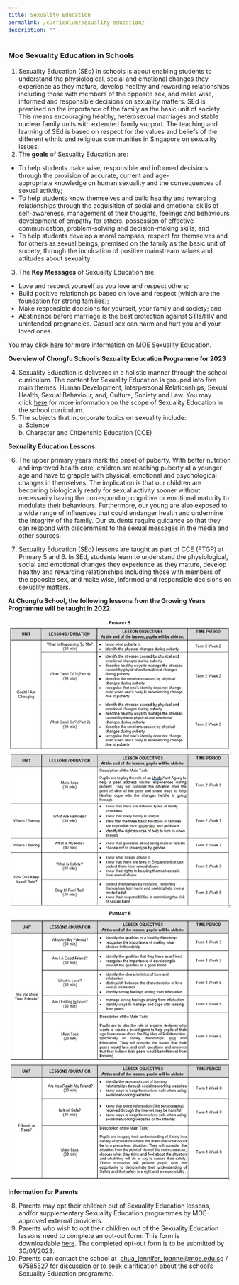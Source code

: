 ```yaml
---
title: Sexuality Education
permalink: /curriculum/sexuality-education/
description: ""
---
```

### Moe Sexuality Education in Schools

1. Sexuality Education (SEd) in schools is about enabling students to understand the physiological, social and emotional changes they experience as they mature, develop healthy and rewarding relationships including those with members of the opposite sex, and make wise, informed and responsible decisions on sexuality matters. SEd is premised on the importance of the family as the basic unit of society. This means encouraging healthy, heterosexual marriages and stable nuclear family units with extended family support. The teaching and learning of SEd is based on respect for the values and beliefs of the different ethnic and religious communities in Singapore on sexuality issues.
2. The **goals** of Sexuality Education are:
*   To help students make wise, responsible and informed decisions through the provision of accurate, current and age-appropriate knowledge on human sexuality and the consequences of sexual activity;
*   To help students know themselves and build healthy and rewarding relationships through the acquisition of social and emotional skills of self-awareness, management of their thoughts, feelings and behaviours, development of empathy for others, possession of effective communication, problem-solving and decision-making skills; and
*   To help students develop a moral compass, respect for themselves and for others as sexual beings, premised on the family as the basic unit of society, through the inculcation of positive mainstream values and attitudes about sexuality.
3. The **Key Messages** of Sexuality Education are:
*   Love and respect yourself as you love and respect others;
*   Build positive relationships based on love and respect (which are the foundation for strong families);
*   Make responsible decisions for yourself, your family and society; and
*   Abstinence before marriage is the best protection against STIs/HIV and unintended pregnancies. Casual sex can harm and hurt you and your loved ones.

You may click [here](https://go.gov.sg/moe-sexuality-education) for more information on MOE Sexuality Education.

**Overview of Chongfu School’s Sexuality Education Programme for 2023**

4. Sexuality Education is delivered in a holistic manner through the school curriculum. The content for Sexuality Education is grouped into five main themes: Human Development, Interpersonal Relationships, Sexual Health, Sexual Behaviour, and, Culture, Society and Law. You may click [here](https://go.gov.sg/moe-sexuality-education-scope) for more information on the scope of Sexuality Education in the school curriculum.
5. The subjects that incorporate topics on sexuality include: <br>
a. Science <br>
b. Character and Citizenship Education (CCE) <br>

**Sexuality Education Lessons:**

6. The upper primary years mark the onset of puberty. With better nutrition and improved health care, children are reaching puberty at a younger age and have to grapple with physical, emotional and psychological changes in themselves. The implication is that our children are becoming biologically ready for sexual activity sooner without necessarily having the corresponding cognitive or emotional maturity to modulate their behaviours. Furthermore, our young are also exposed to a wide range of influences that could endanger health and undermine the integrity of the family. Our students require guidance so that they can respond with discernment to the sexual messages in the media and other sources.  

7. Sexuality Education (SEd) lessons are taught as part of CCE (FTGP) at Primary 5 and 6. In SEd, students learn to understand the physiological, social and emotional changes they experience as they mature, develop healthy and rewarding relationships including those with members of the opposite sex, and make wise, informed and responsible decisions on sexuality matters. 

**At Chongfu School, the following lessons from the Growing Years Programme will be taught in 2022:**

![](/images/SexualityEducation-Table-1.jpg)
![](/images/SexualityEducation-Table-2.jpg)
![](/images/SexualityEducation-Table-3.jpg)
![](/images/SexualityEducation-Table-4.jpg)

**Information for Parents**

8. Parents may opt their children out of Sexuality Education lessons, and/or supplementary Sexuality Education programmes by MOE-approved external providers. 
9. Parents who wish to opt their children out of the Sexuality Education lessons need to complete an opt-out form. This form is downloadable [here](/files/Parent-Opt-Out-Form-2022.pdf). The completed opt-out form is to be submitted by 30/01/2023.
10. Parents can contact the school at  [chua_jennifer_joanne@moe.edu.sg](mailto:chua_jennifer_joanne@moe.edu.sg) / 67585527 for discussion or to seek clarification about the school’s Sexuality Education programme.
